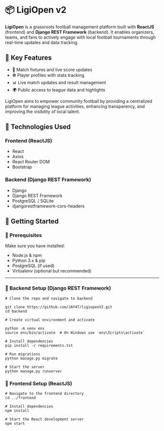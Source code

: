 # 📦 LigiOpen v2

**LigiOpen** is a grassroots football management platform built with **ReactJS** (frontend) and **Django REST Framework** (backend). It enables organizers, teams, and fans to actively engage with local football tournaments through real-time updates and data tracking.

## 🎯 Key Features


- 📅 Match fixtures and live score updates  
- ⚽ Player profiles with stats tracking  
- 📊 Live match updates and result management  
- 🌍 Public access to league data and highlights  

LigiOpen aims to empower community football by providing a centralized platform for managing league activities, enhancing transparency, and improving the visibility of local talent.

## 🔧 Technologies Used

### Frontend (ReactJS)
- React
- Axios
- React Router DOM
- Bootstrap

### Backend (Django REST Framework)
- Django
- Django REST Framework
- PostgreSQL / SQLite
- djangorestframework-cors-headers

## 🚀 Getting Started

### 🔹 Prerequisites
Make sure you have installed:
- Node.js & npm
- Python 3.x & pip
- PostgreSQL (if used)
- Virtualenv (optional but recommended)

---


### 🔹 Backend Setup (Django REST Framework)

```
# Clone the repo and navigate to backend

git clone https://github.com/JAY4T/ligiopenV2.git
cd backend

# Create virtual environment and activate

python -m venv env
source env/bin/activate  # On Windows use `env\Scripts\activate`

# Install dependencies
pip install -r requirements.txt

# Run migrations
python manage.py migrate

# Start the server
python manage.py runserver
```

### 🔹 Frontend Setup (ReactJS)

```
# Navigate to the frontend directory
cd ../frontend

# Install dependencies
npm install

# Start the React development server
npm start
```
